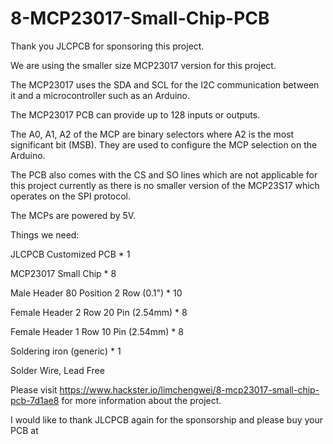 # 8-MCP23017-Small-Chip-PCB

Thank you JLCPCB for sponsoring this project.

We are using the smaller size MCP23017 version for this project.

The MCP23017 uses the SDA and SCL for the I2C communication between it and a microcontroller such as an Arduino.

The MCP23017 PCB can provide up to 128 inputs or outputs.

The A0, A1, A2 of the MCP are binary selectors where A2 is the most significant bit (MSB). They are used to configure the MCP selection on the Arduino.

The PCB also comes with the CS and SO lines which are not applicable for this project currently as there is no smaller version of the MCP23S17 which operates on the SPI protocol.

The MCPs are powered by 5V.

Things we need:

JLCPCB Customized PCB                     * 1

MCP23017 Small Chip                       * 8

Male Header 80 Position 2 Row (0.1")      * 10

Female Header 2 Row 20 Pin (2.54mm)       * 8

Female Header 1 Row 10 Pin (2.54mm)       * 8

Soldering iron (generic)                  * 1

Solder Wire, Lead Free

Please visit https://www.hackster.io/limchengwei/8-mcp23017-small-chip-pcb-7d1ae8 for more information about the project.

I would like to thank JLCPCB again for the sponsorship and please buy your PCB at [](jlcpcb.com/RAT)
